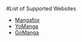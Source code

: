 #List of Supported Websites

* [Mangafox](http://mangafox.me/)
* [YoManga](http://yomanga.co/)
* [GoManga](http://gomanga.co/)